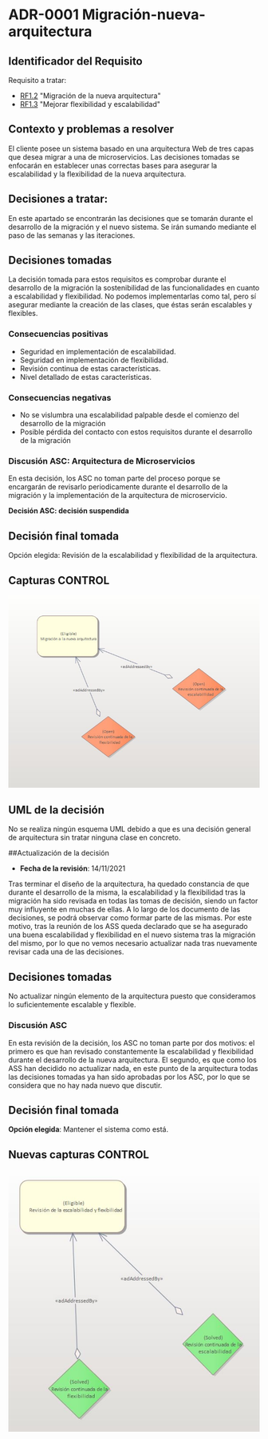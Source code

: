 # ADR-0001 Migración-nueva-arquitectura

## Identificador del Requisito

Requisito a tratar: 
* [RF1.2](../Requisitos/rf1.2.md) "Migración de la nueva arquitectura" 
* [RF1.3](../Requisitos/rf1.3.md) "Mejorar flexibilidad y escalabilidad"

## Contexto y problemas a resolver

El cliente posee un sistema basado en una arquitectura Web de tres capas que desea migrar a una de microservicios. Las decisiones tomadas
se enfocarán en establecer unas correctas bases para asegurar la escalabilidad y la flexibilidad de la nueva arquitectura.

## Decisiones a tratar:

En este apartado se encontrarán las decisiones que se tomarán durante el desarrollo de la migración y el nuevo sistema. Se irán sumando mediante
el paso de las semanas y las iteraciones.


## Decisiones tomadas

La decisión tomada para estos requisitos es comprobar durante el desarrollo de la migración la sostenibilidad de las funcionalidades en cuanto a escalabilidad
y flexibilidad. No podemos implementarlas como tal, pero sí asegurar mediante la creación de las clases, que éstas serán escalables y flexibles.

### Consecuencias positivas <!-- optional -->

* Seguridad en implementación de escalabilidad.
* Seguridad en implementación de flexibilidad.
* Revisión continua de estas características.
* Nivel detallado de estas características.


### Consecuencias negativas <!-- optional -->

* No se vislumbra una escalabilidad palpable desde el comienzo del desarrollo de la migración
* Posible pérdida del contacto con estos requisitos durante el desarrollo de la migración

### Discusión ASC: Arquitectura de Microservicios

En esta decisión, los ASC no toman parte del proceso porque se encargarán de revisarlo periodicamente durante el desarrollo de la migración y la implementación
de la arquitectura de microservicio.

**Decisión ASC: decisión suspendida**

## Decisión final tomada

Opción elegida: Revisión de la escalabilidad y flexibilidad de la arquitectura.

## Capturas CONTROL 
![D0002](../capturasadmentor/D0002.jpg)

## UML de la decisión

No se realiza ningún esquema UML debido a que es una decisión general de arquitectura sin tratar ninguna clase en concreto.

##Actualización de la decisión

* **Fecha de la revisión**: 14/11/2021

Tras terminar el diseño de la arquitectura, ha quedado constancia de que durante el desarrollo de la misma, la escalabilidad y la flexibilidad tras la migración ha sido revisada en todas las tomas de decisión, siendo un factor muy influyente en muchas de ellas. A lo largo de los documento de las decisiones, se podrá observar como formar parte de las mismas. Por este motivo, tras la reunión de los ASS queda declarado que se ha asegurado una buena escalabilidad y flexibilidad en el nuevo sistema tras la migración del mismo, por lo que no vemos necesario actualizar nada tras nuevamente revisar cada una de las decisiones.

## Decisiones tomadas

No actualizar ningún elemento de la arquitectura puesto que consideramos lo suficientemente escalable y flexible.

### Discusión ASC

En esta revisión de la decisión, los ASC no toman parte por dos motivos: el primero es que han revisado constantemente la escalabilidad y flexibilidad durante el desarrollo de la nueva arquitectura. El segundo, es que como los ASS han decidido no actualizar nada, en este punto de la arquitectura todas las decisiones tomadas ya han sido aprobadas por los ASC, por lo que se considera que no hay nada nuevo que discutir.

## Decisión final tomada

**Opción elegida**: Mantener el sistema como está.

## Nuevas capturas CONTROL 

![D0002](../capturasadmentor/D0002.1.jpg)




